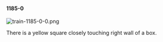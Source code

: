 #### 1185-0
![train-1185-0-0.png](https://github.com/lil-lab/nlvr/raw/master/nlvr/train/images/39/train-1185-0-0.png "train-1185-0-0.png")

There is a yellow square closely touching right wall of a box.